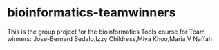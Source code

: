 # bioinformatics-teamwinners
This is the group project for the bioinformatics Tools course for Team winners: Jose-Bernard Sedalo,Izzy Childress,Miya Khoo,Maria V Naffah
